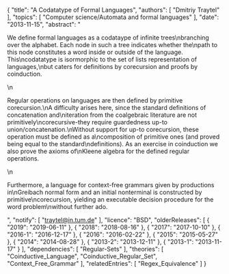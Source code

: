 {
    "title": "A Codatatype of Formal Languages",
    "authors": [
        "Dmitriy Traytel"
    ],
    "topics": [
        "Computer science/Automata and formal languages"
    ],
    "date": "2013-11-15",
    "abstract": "<p>We define formal languages as a codataype of infinite trees\nbranching over the alphabet. Each node in such a tree indicates whether the\npath to this node constitutes a word inside or outside of the language. This\ncodatatype is isormorphic to the set of lists representation of languages,\nbut caters for definitions by corecursion and proofs by coinduction.</p>\n<p>Regular operations on languages are then defined by primitive corecursion.\nA difficulty arises here, since the standard definitions of concatenation and\niteration from the coalgebraic literature are not primitively\ncorecursive-they require guardedness up-to union/concatenation.\nWithout support for up-to corecursion, these operation must be defined as a\ncomposition of primitive ones (and proved being equal to the standard\ndefinitions). As an exercise in coinduction we also prove the axioms of\nKleene algebra for the defined regular operations.</p>\n<p>Furthermore, a language for context-free grammars given by productions in\nGreibach normal form and an initial nonterminal is constructed by primitive\ncorecursion, yielding an executable decision procedure for the word problem\nwithout further ado.</p>",
    "notify": [
        "traytel@in.tum.de"
    ],
    "licence": "BSD",
    "olderReleases": [
        {
            "2019": "2019-06-11"
        },
        {
            "2018": "2018-08-16"
        },
        {
            "2017": "2017-10-10"
        },
        {
            "2016-1": "2016-12-17"
        },
        {
            "2016": "2016-02-22"
        },
        {
            "2015": "2015-05-27"
        },
        {
            "2014": "2014-08-28"
        },
        {
            "2013-2": "2013-12-11"
        },
        {
            "2013-1": "2013-11-17"
        }
    ],
    "dependencies": [
        "Regular-Sets"
    ],
    "theories": [
        "Coinductive_Language",
        "Coinductive_Regular_Set",
        "Context_Free_Grammar"
    ],
    "relatedEntries": [
        "Regex_Equivalence"
    ]
}